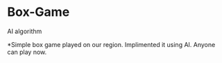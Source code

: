 # Box-Game
AI algorithm

*Simple box game played on our region. Implimented it using AI. Anyone can play now.
